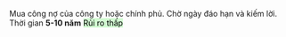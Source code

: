 Mua công nợ của công ty hoặc chính phủ.
Chờ ngày đáo hạn và kiếm lời. Thời gian **5-10 năm**
<mark style="background: #BBFABBA6;">Rủi ro thấp</mark>	